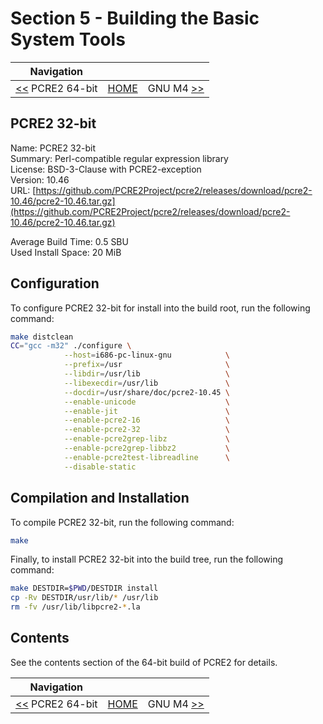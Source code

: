 # Section 5 - Building the Basic System Tools

| Navigation |||
| --- | --- | ---: |
| [<<](./PCRE264bit.md) PCRE2 64-bit | [HOME](../README.md) | GNU M4 [>>](./GNUM4.md) |

## PCRE2 32-bit

Name: PCRE2 32-bit<br />
Summary: Perl-compatible regular expression library<br />
License: BSD-3-Clause with PCRE2-exception<br />
Version: 10.46<br />
URL: [https://github.com/PCRE2Project/pcre2/releases/download/pcre2-10.46/pcre2-10.46.tar.gz](https://github.com/PCRE2Project/pcre2/releases/download/pcre2-10.46/pcre2-10.46.tar.gz)<br />

Average Build Time: 0.5 SBU<br />
Used Install Space: 20 MiB<br />

## Configuration

To configure PCRE2 32-bit for install into the build root, run the following command:

```bash
make distclean
CC="gcc -m32" ./configure \
            --host=i686-pc-linux-gnu            \
            --prefix=/usr                       \
            --libdir=/usr/lib                   \
            --libexecdir=/usr/lib               \
            --docdir=/usr/share/doc/pcre2-10.45 \
            --enable-unicode                    \
            --enable-jit                        \
            --enable-pcre2-16                   \
            --enable-pcre2-32                   \
            --enable-pcre2grep-libz             \
            --enable-pcre2grep-libbz2           \
            --enable-pcre2test-libreadline      \
            --disable-static
```

## Compilation and Installation

To compile PCRE2 32-bit, run the following command:

```bash
make
```

Finally, to install PCRE2 32-bit into the build tree, run the following command:

```bash
make DESTDIR=$PWD/DESTDIR install
cp -Rv DESTDIR/usr/lib/* /usr/lib
rm -fv /usr/lib/libpcre2-*.la
```

## Contents

See the contents section of the 64-bit build of PCRE2 for details.

| Navigation |||
| --- | --- | ---: |
| [<<](./PCRE264bit.md) PCRE2 64-bit | [HOME](../README.md) | GNU M4 [>>](./GNUM4.md) |

